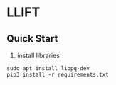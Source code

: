 # LLIFT

## Quick Start

1. install libraries

```shell
sudo apt install libpq-dev
pip3 install -r requirements.txt
```